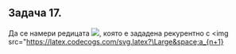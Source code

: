 ## Задача 17. 

Да се намери редицата <img src="https://latex.codecogs.com/svg.latex?\Large&space;\{a_n\}_0^{\infty}">, която е зададена рекурентно с  <img src="https://latex.codecogs.com/svg.latex?\Large&space;a_{n+1}
